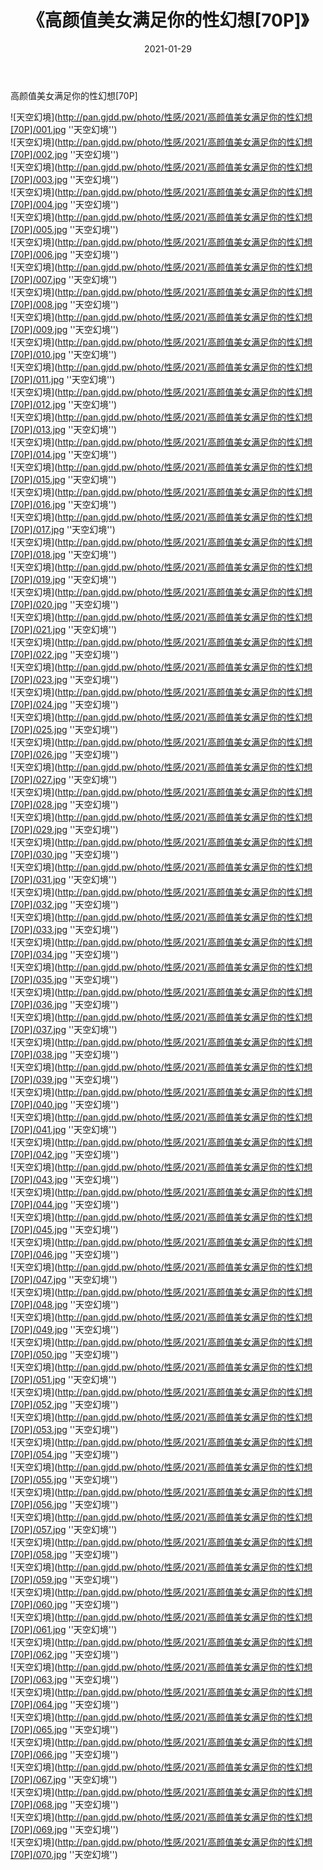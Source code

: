 ﻿---
layout: post
title:  《高颜值美女满足你的性幻想[70P]》
date:   2021-01-29
img: http://pan.gjdd.pw/photo/性感/2021/高颜值美女满足你的性幻想[70P]/000.jpg
categories: [美女, 性感, 泳衣]
---

高颜值美女满足你的性幻想[70P]



![天空幻境](http://pan.gjdd.pw/photo/性感/2021/高颜值美女满足你的性幻想[70P]/001.jpg ''天空幻境'') <br>
![天空幻境](http://pan.gjdd.pw/photo/性感/2021/高颜值美女满足你的性幻想[70P]/002.jpg ''天空幻境'') <br>
![天空幻境](http://pan.gjdd.pw/photo/性感/2021/高颜值美女满足你的性幻想[70P]/003.jpg ''天空幻境'') <br>
![天空幻境](http://pan.gjdd.pw/photo/性感/2021/高颜值美女满足你的性幻想[70P]/004.jpg ''天空幻境'') <br>
![天空幻境](http://pan.gjdd.pw/photo/性感/2021/高颜值美女满足你的性幻想[70P]/005.jpg ''天空幻境'') <br>
![天空幻境](http://pan.gjdd.pw/photo/性感/2021/高颜值美女满足你的性幻想[70P]/006.jpg ''天空幻境'') <br>
![天空幻境](http://pan.gjdd.pw/photo/性感/2021/高颜值美女满足你的性幻想[70P]/007.jpg ''天空幻境'') <br>
![天空幻境](http://pan.gjdd.pw/photo/性感/2021/高颜值美女满足你的性幻想[70P]/008.jpg ''天空幻境'') <br>
![天空幻境](http://pan.gjdd.pw/photo/性感/2021/高颜值美女满足你的性幻想[70P]/009.jpg ''天空幻境'') <br>
![天空幻境](http://pan.gjdd.pw/photo/性感/2021/高颜值美女满足你的性幻想[70P]/010.jpg ''天空幻境'') <br>
![天空幻境](http://pan.gjdd.pw/photo/性感/2021/高颜值美女满足你的性幻想[70P]/011.jpg ''天空幻境'') <br>
![天空幻境](http://pan.gjdd.pw/photo/性感/2021/高颜值美女满足你的性幻想[70P]/012.jpg ''天空幻境'') <br>
![天空幻境](http://pan.gjdd.pw/photo/性感/2021/高颜值美女满足你的性幻想[70P]/013.jpg ''天空幻境'') <br>
![天空幻境](http://pan.gjdd.pw/photo/性感/2021/高颜值美女满足你的性幻想[70P]/014.jpg ''天空幻境'') <br>
![天空幻境](http://pan.gjdd.pw/photo/性感/2021/高颜值美女满足你的性幻想[70P]/015.jpg ''天空幻境'') <br>
![天空幻境](http://pan.gjdd.pw/photo/性感/2021/高颜值美女满足你的性幻想[70P]/016.jpg ''天空幻境'') <br>
![天空幻境](http://pan.gjdd.pw/photo/性感/2021/高颜值美女满足你的性幻想[70P]/017.jpg ''天空幻境'') <br>
![天空幻境](http://pan.gjdd.pw/photo/性感/2021/高颜值美女满足你的性幻想[70P]/018.jpg ''天空幻境'') <br>
![天空幻境](http://pan.gjdd.pw/photo/性感/2021/高颜值美女满足你的性幻想[70P]/019.jpg ''天空幻境'') <br>
![天空幻境](http://pan.gjdd.pw/photo/性感/2021/高颜值美女满足你的性幻想[70P]/020.jpg ''天空幻境'') <br>
![天空幻境](http://pan.gjdd.pw/photo/性感/2021/高颜值美女满足你的性幻想[70P]/021.jpg ''天空幻境'') <br>
![天空幻境](http://pan.gjdd.pw/photo/性感/2021/高颜值美女满足你的性幻想[70P]/022.jpg ''天空幻境'') <br>
![天空幻境](http://pan.gjdd.pw/photo/性感/2021/高颜值美女满足你的性幻想[70P]/023.jpg ''天空幻境'') <br>
![天空幻境](http://pan.gjdd.pw/photo/性感/2021/高颜值美女满足你的性幻想[70P]/024.jpg ''天空幻境'') <br>
![天空幻境](http://pan.gjdd.pw/photo/性感/2021/高颜值美女满足你的性幻想[70P]/025.jpg ''天空幻境'') <br>
![天空幻境](http://pan.gjdd.pw/photo/性感/2021/高颜值美女满足你的性幻想[70P]/026.jpg ''天空幻境'') <br>
![天空幻境](http://pan.gjdd.pw/photo/性感/2021/高颜值美女满足你的性幻想[70P]/027.jpg ''天空幻境'') <br>
![天空幻境](http://pan.gjdd.pw/photo/性感/2021/高颜值美女满足你的性幻想[70P]/028.jpg ''天空幻境'') <br>
![天空幻境](http://pan.gjdd.pw/photo/性感/2021/高颜值美女满足你的性幻想[70P]/029.jpg ''天空幻境'') <br>
![天空幻境](http://pan.gjdd.pw/photo/性感/2021/高颜值美女满足你的性幻想[70P]/030.jpg ''天空幻境'') <br>
![天空幻境](http://pan.gjdd.pw/photo/性感/2021/高颜值美女满足你的性幻想[70P]/031.jpg ''天空幻境'') <br>
![天空幻境](http://pan.gjdd.pw/photo/性感/2021/高颜值美女满足你的性幻想[70P]/032.jpg ''天空幻境'') <br>
![天空幻境](http://pan.gjdd.pw/photo/性感/2021/高颜值美女满足你的性幻想[70P]/033.jpg ''天空幻境'') <br>
![天空幻境](http://pan.gjdd.pw/photo/性感/2021/高颜值美女满足你的性幻想[70P]/034.jpg ''天空幻境'') <br>
![天空幻境](http://pan.gjdd.pw/photo/性感/2021/高颜值美女满足你的性幻想[70P]/035.jpg ''天空幻境'') <br>
![天空幻境](http://pan.gjdd.pw/photo/性感/2021/高颜值美女满足你的性幻想[70P]/036.jpg ''天空幻境'') <br>
![天空幻境](http://pan.gjdd.pw/photo/性感/2021/高颜值美女满足你的性幻想[70P]/037.jpg ''天空幻境'') <br>
![天空幻境](http://pan.gjdd.pw/photo/性感/2021/高颜值美女满足你的性幻想[70P]/038.jpg ''天空幻境'') <br>
![天空幻境](http://pan.gjdd.pw/photo/性感/2021/高颜值美女满足你的性幻想[70P]/039.jpg ''天空幻境'') <br>
![天空幻境](http://pan.gjdd.pw/photo/性感/2021/高颜值美女满足你的性幻想[70P]/040.jpg ''天空幻境'') <br>
![天空幻境](http://pan.gjdd.pw/photo/性感/2021/高颜值美女满足你的性幻想[70P]/041.jpg ''天空幻境'') <br>
![天空幻境](http://pan.gjdd.pw/photo/性感/2021/高颜值美女满足你的性幻想[70P]/042.jpg ''天空幻境'') <br>
![天空幻境](http://pan.gjdd.pw/photo/性感/2021/高颜值美女满足你的性幻想[70P]/043.jpg ''天空幻境'') <br>
![天空幻境](http://pan.gjdd.pw/photo/性感/2021/高颜值美女满足你的性幻想[70P]/044.jpg ''天空幻境'') <br>
![天空幻境](http://pan.gjdd.pw/photo/性感/2021/高颜值美女满足你的性幻想[70P]/045.jpg ''天空幻境'') <br>
![天空幻境](http://pan.gjdd.pw/photo/性感/2021/高颜值美女满足你的性幻想[70P]/046.jpg ''天空幻境'') <br>
![天空幻境](http://pan.gjdd.pw/photo/性感/2021/高颜值美女满足你的性幻想[70P]/047.jpg ''天空幻境'') <br>
![天空幻境](http://pan.gjdd.pw/photo/性感/2021/高颜值美女满足你的性幻想[70P]/048.jpg ''天空幻境'') <br>
![天空幻境](http://pan.gjdd.pw/photo/性感/2021/高颜值美女满足你的性幻想[70P]/049.jpg ''天空幻境'') <br>
![天空幻境](http://pan.gjdd.pw/photo/性感/2021/高颜值美女满足你的性幻想[70P]/050.jpg ''天空幻境'') <br>
![天空幻境](http://pan.gjdd.pw/photo/性感/2021/高颜值美女满足你的性幻想[70P]/051.jpg ''天空幻境'') <br>
![天空幻境](http://pan.gjdd.pw/photo/性感/2021/高颜值美女满足你的性幻想[70P]/052.jpg ''天空幻境'') <br>
![天空幻境](http://pan.gjdd.pw/photo/性感/2021/高颜值美女满足你的性幻想[70P]/053.jpg ''天空幻境'') <br>
![天空幻境](http://pan.gjdd.pw/photo/性感/2021/高颜值美女满足你的性幻想[70P]/054.jpg ''天空幻境'') <br>
![天空幻境](http://pan.gjdd.pw/photo/性感/2021/高颜值美女满足你的性幻想[70P]/055.jpg ''天空幻境'') <br>
![天空幻境](http://pan.gjdd.pw/photo/性感/2021/高颜值美女满足你的性幻想[70P]/056.jpg ''天空幻境'') <br>
![天空幻境](http://pan.gjdd.pw/photo/性感/2021/高颜值美女满足你的性幻想[70P]/057.jpg ''天空幻境'') <br>
![天空幻境](http://pan.gjdd.pw/photo/性感/2021/高颜值美女满足你的性幻想[70P]/058.jpg ''天空幻境'') <br>
![天空幻境](http://pan.gjdd.pw/photo/性感/2021/高颜值美女满足你的性幻想[70P]/059.jpg ''天空幻境'') <br>
![天空幻境](http://pan.gjdd.pw/photo/性感/2021/高颜值美女满足你的性幻想[70P]/060.jpg ''天空幻境'') <br>
![天空幻境](http://pan.gjdd.pw/photo/性感/2021/高颜值美女满足你的性幻想[70P]/061.jpg ''天空幻境'') <br>
![天空幻境](http://pan.gjdd.pw/photo/性感/2021/高颜值美女满足你的性幻想[70P]/062.jpg ''天空幻境'') <br>
![天空幻境](http://pan.gjdd.pw/photo/性感/2021/高颜值美女满足你的性幻想[70P]/063.jpg ''天空幻境'') <br>
![天空幻境](http://pan.gjdd.pw/photo/性感/2021/高颜值美女满足你的性幻想[70P]/064.jpg ''天空幻境'') <br>
![天空幻境](http://pan.gjdd.pw/photo/性感/2021/高颜值美女满足你的性幻想[70P]/065.jpg ''天空幻境'') <br>
![天空幻境](http://pan.gjdd.pw/photo/性感/2021/高颜值美女满足你的性幻想[70P]/066.jpg ''天空幻境'') <br>
![天空幻境](http://pan.gjdd.pw/photo/性感/2021/高颜值美女满足你的性幻想[70P]/067.jpg ''天空幻境'') <br>
![天空幻境](http://pan.gjdd.pw/photo/性感/2021/高颜值美女满足你的性幻想[70P]/068.jpg ''天空幻境'') <br>
![天空幻境](http://pan.gjdd.pw/photo/性感/2021/高颜值美女满足你的性幻想[70P]/069.jpg ''天空幻境'') <br>
![天空幻境](http://pan.gjdd.pw/photo/性感/2021/高颜值美女满足你的性幻想[70P]/070.jpg ''天空幻境'') <br>